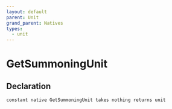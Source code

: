 ```yaml
---
layout: default
parent: Unit
grand_parent: Natives
types:
  - unit
---
```


# GetSummoningUnit

## Declaration

```
constant native GetSummoningUnit takes nothing returns unit
```